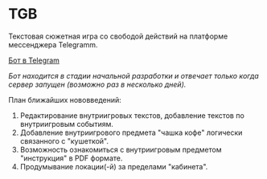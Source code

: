 # TGB
Текстовая сюжетная игра со свободой действий на платформе мессенджера Telegramm.

[Бот в Telegram](https://t.me/GuamokoTextGameBot)

*Бот находится в стадии начальной разработки и отвечает только когда сервер запущен (возможно раз в несколько дней).*

План ближайших нововведений:
1. Редактирование внутриигровых текстов, добавление текстов по внутриигровым событиям.
2. Добавление внутриигрового предмета "чашка кофе" логически связанного с "кушеткой".
3. Возможность ознакомиться с внутриигровым предметом "инструкция" в PDF формате.
4. Продумывание локации(-й) за пределами "кабинета".